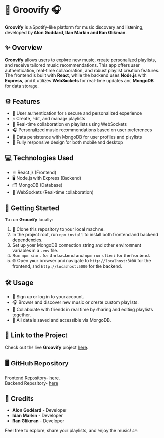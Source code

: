 # 🎵 Groovify 🎧

**Groovify** is a Spotify-like platform for music discovery and listening, developed by **Alon Goddard,Idan Markin and Ran Glikman**.

## ✨ Overview

**Groovify** allows users to explore new music, create personalized playlists, and receive tailored music recommendations. This app offers user authentication, real-time collaboration, and robust playlist creation features. The frontend is built with **React**, while the backend uses **Node.js** with **Express**, and it utilizes **WebSockets** for real-time updates and **MongoDB** for data storage.

## ⚙️ Features

- 🔐 User authentication for a secure and personalized experience
- 🎶 Create, edit, and manage playlists
- 🔄 Real-time collaboration on playlists using WebSockets
- 🎧 Personalized music recommendations based on user preferences
- 💾 Data persistence with MongoDB for user profiles and playlists
- 📱 Fully responsive design for both mobile and desktop

## 💻 Technologies Used

- ⚛️ React.js (Frontend)
- 🖥 Node.js with Express (Backend)
- 🗂 MongoDB (Database)
- 🔄 WebSockets (Real-time collaboration)

## 🚀 Getting Started

To run **Groovify** locally:

1. 📂 Clone this repository to your local machine.
2. In the project root, run `npm install` to install both frontend and backend dependencies.
3. Set up your MongoDB connection string and other environment variables in a `.env` file.
4. Run `npm start` for the backend and `npm run client` for the frontend.
5. 🌐 Open your browser and navigate to `http://localhost:3000` for the frontend, and `http://localhost:5000` for the backend.

## 🛠 Usage

- 🔑 Sign up or log in to your account.
- 🎧 Browse and discover new music or create custom playlists.
- 🔄 Collaborate with friends in real time by sharing and editing playlists together.
- 💾 All data is saved and accessible via MongoDB.

## 🔗 Link to the Project

Check out the live **Groovify** project [here](https://groovify-backend-3393.onrender.com/auth/login).

## 🖥 GitHub Repository

Frontend Repository- [here](https://github.com/ALONGOD/Groovify-frontend).  
Backend Repository- [here](https://github.com/ALONGOD/Groovify-backend)

## 🙌 Credits

- **Alon Goddard** - Developer
- **Idan Markin** - Developer
- **Ran Glikman** - Developer

Feel free to explore, share your playlists, and enjoy the music! 🎶🔥
